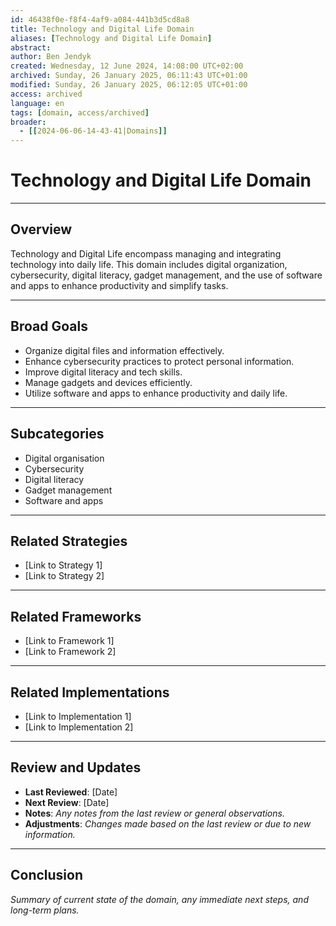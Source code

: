 ```yaml
---
id: 46438f0e-f8f4-4af9-a084-441b3d5cd8a8
title: Technology and Digital Life Domain
aliases: [Technology and Digital Life Domain]
abstract:
author: Ben Jendyk
created: Wednesday, 12 June 2024, 14:08:00 UTC+02:00
archived: Sunday, 26 January 2025, 06:11:43 UTC+01:00
modified: Sunday, 26 January 2025, 06:12:05 UTC+01:00
access: archived 
language: en
tags: [domain, access/archived]
broader:
  - [[2024-06-06-14-43-41|Domains]]
---
```


# Technology and Digital Life Domain

--- 

## Overview

Technology and Digital Life encompass managing and integrating technology into daily life. This domain includes digital organization, cybersecurity, digital literacy, gadget management, and the use of software and apps to enhance productivity and simplify tasks.

--- 

## Broad Goals

- Organize digital files and information effectively.
- Enhance cybersecurity practices to protect personal information.
- Improve digital literacy and tech skills.
- Manage gadgets and devices efficiently.
- Utilize software and apps to enhance productivity and daily life.

--- 

## Subcategories

- Digital organisation
- Cybersecurity
- Digital literacy
- Gadget management
- Software and apps

--- 

## Related Strategies

- [Link to Strategy 1]
- [Link to Strategy 2]

--- 

## Related Frameworks

- [Link to Framework 1]
- [Link to Framework 2]

--- 

## Related Implementations

- [Link to Implementation 1]
- [Link to Implementation 2]

---

## Review and Updates

- **Last Reviewed**: [Date] 
- **Next Review**: [Date] 
- **Notes**: *Any notes from the last review or general observations.* 
- **Adjustments**: *Changes made based on the last review or due to new information.*

--- 

## Conclusion

*Summary of current state of the domain, any immediate next steps, and long-term plans.*
